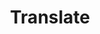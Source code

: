 ---
layout: posts_by_category
categories: translate
title: Translate
permalink: /category/translate
---